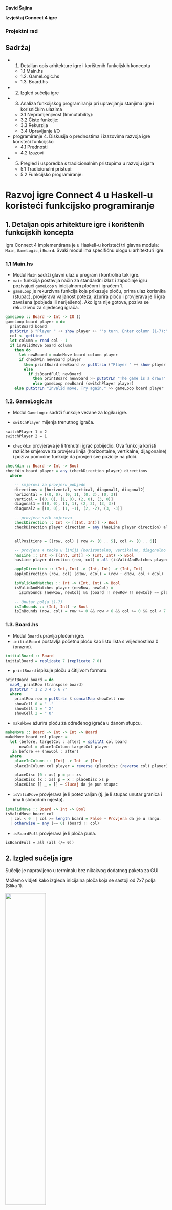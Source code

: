 **David Šajina**

**Izvještaj Connect 4 igre**

### Projektni rad

## Sadržaj

- 1. Detaljan opis arhitekture igre i korištenih funkcijskih koncepta
  - 1.1 Main.hs
  - 1.2. GameLogic.hs
  - 1.3. Board.hs
- 2. Izgled sučelja igre
- 3. Analiza funkcijskog programiranja pri upravljanju stanjima igre i korisničkim ulazima
  - 3.1 Nepromjenjivost (Immutability):
  - 3.2 Čiste funkcije:
  - 3.3 Rekurzija
  - 3.4 Upravljanje I/O
- programiranje 4. Diskusija o prednostima i izazovima razvoja igre koristeći funkcijsko
  - 4.1 Prednosti
  - 4.2 Izazovi
- 5. Pregled i usporedba s tradicionalnim pristupima u razvoju igara
  - 5.1 Tradicionalni pristupi:
  - 5.2 Funkcijsko programiranje:

<h1><b>Razvoj igre Connect 4 u Haskell-u koristeći funkcijsko programiranje</b></h1>

## 1. Detaljan opis arhitekture igre i korištenih funkcijskih koncepta

Igra Connect 4 implementirana je u Haskell-u koristeći tri glavna modula: `Main`, `GameLogic`, i
`Board`. Svaki modul ima specifičnu ulogu u arhitekturi igre.

### 1.1 Main.hs

- Modul `Main` sadrži glavni ulaz u program i kontrolira tok igre.
- `main` funkcija postavlja način za standardni izlaz i započinje igru pozivajući `gameLoop` s
  inicijalnom pločom i igračem 1.
- `gameLoop` je rekurzivna funkcija koja prikazuje ploču, prima ulaz korisnika (stupac), provjerava
  valjanost poteza, ažurira ploču i provjerava je li igra završena (pobjeda ili neriješeno). Ako igra nije
  gotova, poziva se rekurzivno za sljedećeg igrača.

```haskell
gameLoop :: Board -> Int -> IO ()
gameLoop board player = do
  printBoard board
  putStrLn $ "Player " ++ show player ++ "'s turn. Enter column (1-7):"
  col <- getLine
  let column = read col - 1
  if isValidMove board column
    then do
      let newBoard = makeMove board column player
      if checkWin newBoard player
        then printBoard newBoard >> putStrLn ("Player " ++ show player ++ " won, game over.")
        else
          if isBoardFull newBoard
            then printBoard newBoard >> putStrLn "The game is a draw!"
            else gameLoop newBoard (switchPlayer player)
    else putStrLn "Invalid move. Try again." >> gameLoop board player
```

### 1.2. GameLogic.hs

- Modul `GameLogic` sadrži funkcije vezane za logiku igre.

- `switchPlayer` mijenja trenutnog igrača.

```switchPlayer :: Int -> Int
switchPlayer 1 = 2
switchPlayer 2 = 1
```

- `checkWin` provjerava je li trenutni igrač pobijedio. Ova funkcija koristi različite smjerove za
  provjeru linija (horizontalne, vertikalne, dijagonalne) i poziva pomoćne funkcije da provjeri sve
  pozicije na ploči.

```haskell
checkWin :: Board -> Int -> Bool
checkWin board player = any (checkDirection player) directions
  where

    -- smjerovi za provjeru pobjede
    directions = [horizontal, vertical, diagonal1, diagonal2]
    horizontal = [(0, 0), (0, 1), (0, 2), (0, 3)]
    vertical = [(0, 0), (1, 0), (2, 0), (3, 0)]
    diagonal1 = [(0, 0), (1, 1), (2, 2), (3, 3)]
    diagonal2 = [(0, 0), (1, -1), (2, -2), (3, -3)]

    -- provjera svih smjerova
    checkDirection :: Int -> [(Int, Int)] -> Bool
    checkDirection player direction = any (hasLine player direction) allPositions


    allPositions = [(row, col) | row <- [0 .. 5], col <- [0 .. 6]]

    -- provjera 4 tocke u liniji (horizontalno, vertikalno, diagonalno ljevo, diagonalno desno)
    hasLine :: Int -> [(Int, Int)] -> (Int, Int) -> Bool
    hasLine player direction (row, col) = all (isValidAndMatches player) (map (applyDirection (row, col)) direction)

    applyDirection :: (Int, Int) -> (Int, Int) -> (Int, Int)
    applyDirection (row, col) (dRow, dCol) = (row + dRow, col + dCol)

    isValidAndMatches :: Int -> (Int, Int) -> Bool
    isValidAndMatches player (newRow, newCol) =
      isInBounds (newRow, newCol) && (board !! newRow !! newCol) == player

    -- Unutar polja (1-7)
    isInBounds :: (Int, Int) -> Bool
    isInBounds (row, col) = row >= 0 && row < 6 && col >= 0 && col < 7
```

### 1.3. Board.hs

- Modul `Board` upravlja pločom igre.
- `initialBoard` postavlja početnu ploču kao listu lista s vrijednostima 0 (prazno).

```haskell
initialBoard :: Board
initialBoard = replicate 7 (replicate 7 0)
```

- `printBoard` ispisuje ploču u čitljivom formatu.

```haskell
printBoard board = do
  mapM_ printRow (transpose board)
  putStrLn " 1 2 3 4 5 6 7"
  where
    printRow row = putStrLn $ concatMap showCell row
    showCell 0 = " ."
    showCell 1 = " X"
    showCell 2 = " O"
```

- `makeMove` ažurira ploču za određenog igrača u danom stupcu.

```haskell
makeMove :: Board -> Int -> Int -> Board
makeMove board col player =
  let (before, targetCol : after) = splitAt col board
      newCol = placeInColumn targetCol player
   in before ++ (newCol : after)
  where
    placeInColumn :: [Int] -> Int -> [Int]
    placeInColumn col player = reverse (placeDisc (reverse col) player)

    placeDisc (0 : xs) p = p : xs
    placeDisc (x : xs) p = x : placeDisc xs p
    placeDisc [] _ = [] – Slucaj da je pun stupac
```

- `isValidMove` provjerava je li potez valjan (tj. je li stupac unutar granica i ima li slobodnih mjesta).

```haskell
isValidMove :: Board -> Int -> Bool
isValidMove board col
  | col < 0 || col >= length board = False – Provjera da je u rangu.
  | otherwise = any (== 0) (board !! col)
```

- `isBoardFull` provjerava je li ploča puna.

```isBoardFull :: Board -> Bool
isBoardFull = all (all (/= 0))
```

## 2. Izgled sučelja igre

Sučelje je napravljeno u terminalu bez nikakvog dodatnog paketa za GUI

Možemo vidjeti kako izgleda inicijalna ploča koja se sastoji od 7x7 polja (Slika 1).

<img src="https://github.com/lukablaskovic/HaskelLudens/blob/main/connect4/explanation/Initial.png?raw=true"
style="width:50%;height:50%" />

Slika 1 : Prikaz inicijalne ploče

Nakon pokrenute igre, igrač unosi u koji stupac želi staviti svoju točku (Slika 2)

<img src="https://github.com/lukablaskovic/HaskelLudens/blob/main/connect4/explanation/First_turn.png?raw=true"
style="width:50%;height:50%" />

Slika 2: Prikaz odigranog poteza 1 igrača 1

Nakon što je igrač 1 odigrao, dolazi na red igrač 2 (Slika 3)

<img src="https://github.com/lukablaskovic/HaskelLudens/blob/main/connect4/explanation/2ndTurn.png?raw=true"
style="width:50%;height:50%" />

Slika 3: Prikaz odigranog poteza za igrača 2

Nakon što igrač postavi 4 točke u horizontalnu, vertikalnu ili dijagonalnu liniju pobjedi (Slika 4)

<img src="https://github.com/lukablaskovic/HaskelLudens/blob/main/connect4/explanation/win.png?raw=true"
style="width:50%;height:50%" />

Slika 4: Prikaz pobjede igrača 1

## 3. Analiza funkcijskog programiranja pri upravljanju stanjima igre i korisničkim ulazima

Funkcijsko programiranje koristi nepromjenjive podatke i čiste funkcije, što olakšava upravljanje
stanjima igre. Evo kako se to manifestira u ovoj igri:

### 3.1 Nepromjenjivost (Immutability):

- Stanja igre (ploča) su nepromjenjiva. Svaka promjena stanja rezultira novom pločom, dok
  originalna ostaje nepromijenjena. To pomaže u izbjegavanju grešaka povezanih s nepredvidivim
  promjenama stanja.

### 3.2 Čiste funkcije:

- Funkcije kao što su `makeMove`, `checkWin` i `switchPlayer` su čiste, što znači da uvijek daju isti
  izlaz za isti ulaz bez nuspojava. Ovo čini testiranje i razumijevanje koda lakšim.

### 3.3 Rekurzija

- Rekurzivne funkcije, poput `gameLoop`, omogućuju elegantno upravljanje ponavljajućim
  procesima (na primjer, izmjenom poteza između igrača) bez potrebe za eksplicitnim petljama ili
  mutabilnim varijablama.

### 3.4 Upravljanje I/O

- Ulazi korisnika se čitaju i obrađuju na način koji minimizira mogućnost grešaka. Na primjer, unos
  stupca se validira prije nego što se potez napravi.

## 4. Diskusija o prednostima i izazovima razvoja igre koristeći funkcijsko programiranje

### 4.1 Prednosti

1. Jednostavnost i jasnoća:

- Kod je često kraći i jednostavniji za razumijevanje zbog deklarativnog pristupa i fokusiranja na
  "što" treba učiniti umjesto "kako".

2. Manje grešaka:

- Nepromjenjivost i čiste funkcije smanjuju mogućnost grešaka povezanih s promjenama stanja i
  nuspojavama.

3. Lakše testiranje:

- Zbog čistoće funkcija, testiranje je jednostavnije jer funkcije nemaju nuspojave i uvijek daju isti
  rezultat za isti ulaz.

### 4.2 Izazovi:

1. Učenje i prilagodba:

- Teža prilagodba na funkcijski stil nakon navike imperativnog programiranja zbog drugačijeg načina
  razmišljanja i rješavanja problema.

2. Debugging:

- Debugging funkcijskog koda je puno izazovniji zbog rekurzivnih poziva i manjka eksplicitnih stanja.
  Teže je diagnosticirati gdje je nešto pošlo po krivom. Nije jednostavno kao što je to za imperativne
  jezike.

3. Kompleksnost u složenijim projektima:

- Kada projekti počnu skalirati, počinje biti jako teško pratiti sve funkcije, stanja i interakcije.

## 5. Pregled i usporedba s tradicionalnim pristupima u razvoju igara

### 5.1 Tradicionalni pristupi:

- Imperativno programiranje:

- Koristi eksplicitne naredbe za promjenu stanja.
- Mutabilne varijable omogućuju direktne promjene stanja, što može biti efikasnije, ali sklono
  greškama.
- Objektno orijentirano programiranje:
- Stanja i ponašanja se grupiraju unutar objekata.
- Koristi klase i objekte za modeliranje igre, što omohućava bolju i čišću organizaciju koda, ali može
  dovesti do kompleksne hijerarhije i teškog praćenja stanja.

### 5.2 Funkcijsko programiranje:

- Deklarativan pristup:
- Fokusira se na opisivanje što treba učiniti, a ne kako.
- Koristi nepromjenjive podatke i čiste funkcije, što smanjuje greške povezane s promjenama stanja.
- Jednostavnost i jasnoća:
- Kod je često lakši za čitanje i razumijevanje zbog deklarativnog pristupa i jasnog razdvajanja logike i
  stanja.

Funkcijsko programiranje nam daje veću pouzdanost i održivost koda kada je ispravno napisan.
Zahtjeva shvaćanje svoje logike programiranja i drugačije pristupe programiranju od tradicionalnih.
